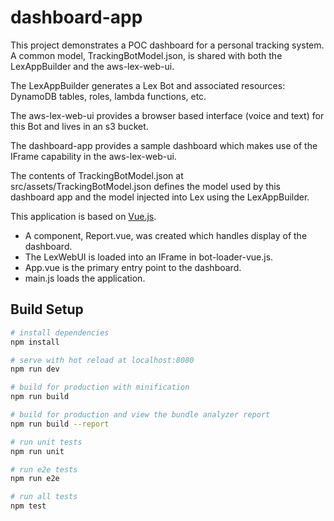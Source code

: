 # dashboard-app

This project demonstrates a POC dashboard for a personal tracking system. A common model, TrackingBotModel.json, is
shared with both the LexAppBuilder and the aws-lex-web-ui.

The LexAppBuilder generates a Lex Bot and associated resources: DynamoDB tables, roles, lambda functions, etc.

The aws-lex-web-ui provides a browser based interface (voice and text) for this Bot and lives in an s3 bucket.

The dashboard-app provides a sample dashboard which makes use of the IFrame capability in the aws-lex-web-ui.

The contents of TrackingBotModel.json at src/assets/TrackingBotModel.json defines the model used by this
dashboard app and the model injected into Lex using the LexAppBuilder.

This application is based on [Vue.js](https://vuejs.org/). 

* A component, Report.vue, was created which handles display of the dashboard. 
* The LexWebUI is loaded into an IFrame in bot-loader-vue.js. 
* App.vue is the primary entry point to the dashboard. 
* main.js loads the application. 

## Build Setup

``` bash
# install dependencies
npm install

# serve with hot reload at localhost:8080
npm run dev

# build for production with minification
npm run build

# build for production and view the bundle analyzer report
npm run build --report

# run unit tests
npm run unit

# run e2e tests
npm run e2e

# run all tests
npm test
```
